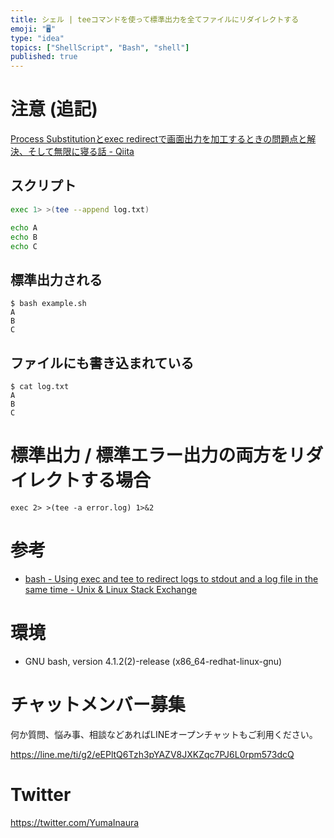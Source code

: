 ```yaml
---
title: シェル | teeコマンドを使って標準出力を全てファイルにリダイレクトする
emoji: "🖥"
type: "idea"
topics: ["ShellScript", "Bash", "shell"]
published: true
---
```


# 注意 (追記)

[Process Substitutionとexec redirectで画面出力を加工するときの問題点と解決、そして無限に寝る話 - Qiita](https://qiita.com/takei-yuya@github/items/7afcb92cfe7e678b7f6d)

## スクリプト

```:example.sh
exec 1> >(tee --append log.txt)

echo A
echo B
echo C
```

## 標準出力される

```
$ bash example.sh
A
B
C
```

## ファイルにも書き込まれている

```
$ cat log.txt
A
B
C
```

# 標準出力 / 標準エラー出力の両方をリダイレクトする場合

```
exec 2> >(tee -a error.log) 1>&2
```

# 参考

- [bash - Using exec and tee to redirect logs to stdout and a log file in the same time - Unix & Linux Stack Exchange](https://unix.stackexchange.com/questions/145651/using-exec-and-tee-to-redirect-logs-to-stdout-and-a-log-file-in-the-same-time)

# 環境

- GNU bash, version 4.1.2(2)-release (x86_64-redhat-linux-gnu)








<!-- Update From Qiita API -->

# チャットメンバー募集


何か質問、悩み事、相談などあればLINEオープンチャットもご利用ください。

https://line.me/ti/g2/eEPltQ6Tzh3pYAZV8JXKZqc7PJ6L0rpm573dcQ





# Twitter


https://twitter.com/YumaInaura


<!-- Update From Qiita API -->


